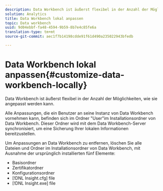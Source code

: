 ```yaml
---
description: Data Workbench ist äußerst flexibel in der Anzahl der Möglichkeiten, wie sie angepasst werden kann.
solution: Analytics
title: Data Workbench lokal anpassen
topic: Data workbench
uuid: 9d04ebbf-fa48-4594-9b59-8b7e4c85fe6a
translation-type: tm+mt
source-git-commit: aec1f7b14198cdde91f61d490a235022943bfedb

---
```



# Data Workbench lokal anpassen{#customize-data-workbench-locally}

Data Workbench ist äußerst flexibel in der Anzahl der Möglichkeiten, wie sie angepasst werden kann.

Alle Anpassungen, die ein Benutzer an seine Instanz von Data Workbench vornehmen kann, befinden sich im Ordner &quot;User&quot;im Installationsordner von Data Workbench. Dieser Ordner wird mit dem Data Workbench-Server synchronisiert, um eine Sicherung Ihrer lokalen Informationen bereitzustellen.

Um Anpassungen an Data Workbench zu entfernen, löschen Sie alle Dateien und Ordner im Installationsordner von Data Workbench, mit Ausnahme der ursprünglich installierten fünf Elemente:

* Basisordner
* Zertifikatordner
* Konfigurationsordner
* [!DNL Insight.cfg] file
* [!DNL Insight.exe] file

